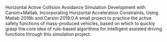 Horizontal Active Collision Avoidance Simulation Development with Carsim+Matlab, Incorporating Horizontal Acceleration Constraints, Using Matlab 2016b and Carsim 2019.0.A small project to practice the active safety functions of mass-produced vehicles, based on which to quickly grasp the core idea of rule-based algorithms for intelligent assisted driving functions through this simulation project.
